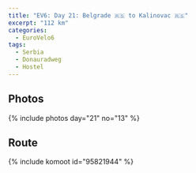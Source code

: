 ```yaml
---
title: "EV6: Day 21: Belgrade 🇷🇸 to Kalinovac 🇷🇸"
excerpt: "112 km"
categories:
  - EuroVelo6
tags:
  - Serbia
  - Donauradweg
  - Hostel
---
```




## Photos

{% include photos day="21" no="13" %}

## Route
{% include komoot id="95821944" %}
